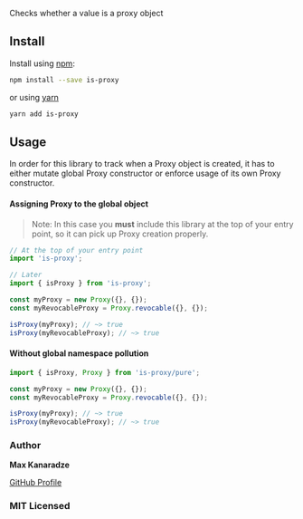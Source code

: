 Checks whether a value is a proxy object

## Install

Install using [npm](https://www.npmjs.com/):

```sh
npm install --save is-proxy
```

or using [yarn](https://yarnpkg.com/)

```sh
yarn add is-proxy
```

## Usage

In order for this library to track when a Proxy object is created, it has to either mutate global Proxy constructor or enforce usage of its own Proxy constructor.

#### Assigning Proxy to the global object

> Note: In this case you **must** include this library at the top of your entry point, so it can pick up Proxy creation properly.

```js
// At the top of your entry point
import 'is-proxy';

// Later
import { isProxy } from 'is-proxy';

const myProxy = new Proxy({}, {});
const myRevocableProxy = Proxy.revocable({}, {});

isProxy(myProxy); // ~> true
isProxy(myRevocableProxy); // ~> true
```

#### Without global namespace pollution

```js
import { isProxy, Proxy } from 'is-proxy/pure';

const myProxy = new Proxy({}, {});
const myRevocableProxy = Proxy.revocable({}, {});

isProxy(myProxy); // ~> true
isProxy(myRevocableProxy); // ~> true
```

### Author

**Max Kanaradze**

[GitHub Profile](https://github.com/null096)

### MIT Licensed